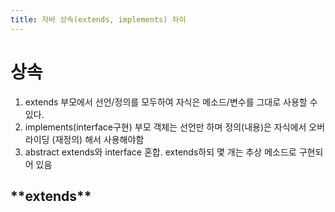 ```yaml
---
title: 자바 상속(extends, implements) 차이
---
```


# **상속**
1. extends
	부모에서 선언/정의를 모두하여 자식은 메소드/변수를 그대로 사용할 수 있다.
2. implements(interface구현)
	부모 객체는 선언만 하며 정의(내용)은 자식에서 오버라이딩 (재정의) 해서 사용해야함
3. abstract
	extends와 interface 혼합. extends하되 몇 개는 추상 메소드로 구현되어 있음

<h2>**extends**</h2>
